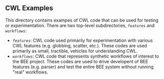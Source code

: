## CWL Examples

This directory contains exampes of CWL code that can be used for testing or experimentation. There are two top-level subdirectories, `features` and `workflows`:

- *`features`*: CWL code used primarily for experimentation with various CWL features (e.g. globbing, scatter, etc.). These codes are used primarily as small, tractible, vehicles for understanding CWL.
- *`workflows`*: CWL code that represents synthetic workflows of interest to the BEE project. These codes are used to drive developent of BEE features (e.g. parser) and test the entire BEE system without running "real" workflows.
